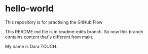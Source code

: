 # hello-world
This repository is for practising the GitHub Flow

This README.md file is in readme-edits branch.
So now this branch contains content that's different from main.

My name is Dara TOUCH.
